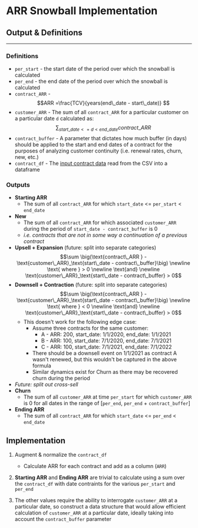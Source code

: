 # ARR Snowball Implementation

## Output & Definitions
---
### Definitions
- `per_start` - the start date of the period over which the snowball is calculated
- `per_end` - the end date of the period over which the snowball is calculated
- `contract_ARR` - $$ARR =\frac{TCV}{years(end\_date - start\_date)} $$
- `customer_ARR` - The sum of all `contract_ARR` for a particular customer on a particular date `d` calculated as:
$$\sum_{start\_date <= d < end\_date} contract\_ARR$$
- `contract_buffer` - A parameter that dictates how much buffer (in days) should be applied to the start and end dates of a contract for the purposes of analyzing customer continuity (i.e. renewal rates, churn, new, etc.)
- `contract_df` - The [input contract data](goals.md#input-data) read from the CSV into a dataframe


### Outputs
- **Starting ARR**
  - The sum of all `contract_ARR` for which `start_date` <= `per_start` < `end_date`
- **New**
  - The sum of all `contract_ARR` for which associated `customer_ARR` during the period of `start_date - contract_buffer` is 0
  - *i.e. contracts that are not in some way a continuation of a previous contract*
- **Upsell + Expansion** (future: split into separate categories)
  $$\sum \big(\text{contract\_ARR } - \text{customer\_ARR}_\text{start\_date - contract\_buffer}\big) \newline \text{ where } > 0  \newline \text{and} \newline \text{customer\_ARR}_\text{start\_date - contract\_buffer} > 0$$
- **Downsell + Contraction** (future: split into separate categories)
  $$\sum \big(\text{contract\_ARR } - \text{customer\_ARR}_\text{start\_date - contract\_buffer}\big) \newline \text{ where } < 0  \newline \text{and} \newline \text{customer\_ARR}_\text{start\_date - contract\_buffer} > 0$$
  - This doesn't work for the following edge case:
    - Assume three contracts for the same customer:
      - A - ARR: 200, start_date: 1/1/2020, end_date: 1/1/2021
      - B - ARR: 100, start_date: 7/1/2020, end_date: 7/1/2021
      - C - ARR: 100, start_date: 7/1/2021, end_date: 7/1/2022
    - There should be a downsell event on 1/1/2021 as contract A wasn't renewed, but this wouldn't be captured in the above formula
    - Similar dynamics exist for Churn as there may be recovered churn during the period
- *Future: split out cross-sell*
- **Churn**
  - The sum of all `customer_ARR` at time `per_start` for which `customer_ARR` is 0 for all dates in the range of \[`per_end`, `per_end` + `contract_buffer`\]
- **Ending ARR**
  - The sum of all `contract_ARR` for which `start_date` <= `per_end` < `end_date`

## Implementation
1. Augment & normalize the `contract_df`
    - Calculate ARR for each contract and add as a column (`ARR`)

2. **Starting ARR** and **Ending ARR** are trivial to calculate using a sum over the `contract_df` with date contraints for the various `per_start` and `per_end`

3. The other values require the ability to interrogate `customer_ARR` at a particular date, so construct a data structure that would allow efficient calculation of `customer_ARR` at a particular date, ideally taking into account the `contract_buffer` parameter

